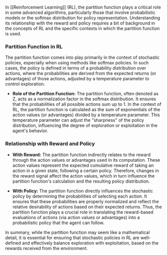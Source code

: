 In [[Reinforcement Learning]] (RL), the partition function plays a critical role in some advanced algorithms, particularly those that involve probabilistic models or the softmax distribution for policy representation. Understanding its relationship with the reward and policy requires a bit of background in the concepts of RL and the specific contexts in which the partition function is used.

### Partition Function in RL

The partition function comes into play primarily in the context of stochastic policies, especially when using methods like softmax policies. In such cases, the policy is defined in terms of a probability distribution over actions, where the probabilities are derived from the expected returns (or advantages) of those actions, adjusted by a temperature parameter to control exploration.

- **Role of the Partition Function:** The partition function, often denoted as Z, acts as a normalization factor in the softmax distribution. It ensures that the probabilities of all possible actions sum up to 1. In the context of RL, the partition function is calculated as the sum of exponentials of the action values (or advantages) divided by a temperature parameter. This temperature parameter can adjust the "sharpness" of the policy distribution, influencing the degree of exploration or exploitation in the agent's behavior.

### Relationship with Reward and Policy

- **With Reward:** The partition function indirectly relates to the reward through the action values or advantages used in its computation. These action values represent the expected cumulative reward of taking an action in a given state, following a certain policy. Therefore, changes in the reward signal affect the action values, which in turn influence the partition function's calculation and the resulting policy distribution.

- **With Policy:** The partition function directly influences the stochastic policy by determining the probabilities of selecting each action. It ensures that these probabilities are properly normalized and reflect the relative desirability of actions based on their expected returns. Thus, the partition function plays a crucial role in translating the reward-based evaluations of actions (via action values or advantages) into a probabilistic policy that the agent can follow.

In summary, while the partition function may seem like a mathematical detail, it is essential for ensuring that stochastic policies in RL are well-defined and effectively balance exploration with exploitation, based on the rewards received from the environment.